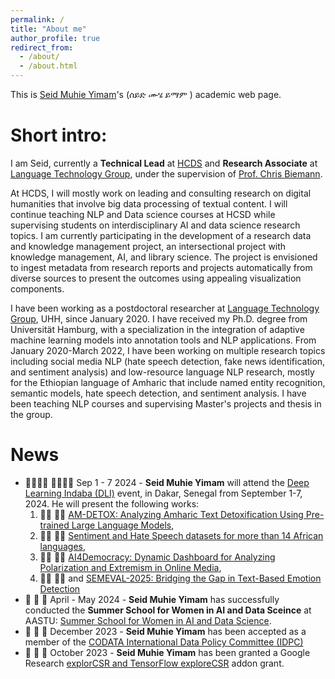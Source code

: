 ```yaml
---
permalink: /
title: "About me"
author_profile: true
redirect_from: 
  - /about/
  - /about.html
---
```



This is [Seid Muhie Yimam](https://www.inf.uni-hamburg.de/en/inst/ab/lt/people/seid-muhie-yimam.html)'s (ሰይድ <a onclick="play1()" class="button"><audio id="audio1" src="files/seid.m4a"></audio><span class="glyphicon glyphicon-volume-up"></span></a> ሙሄ <a onclick="play2()" class="button"><audio id="audio2" src="files/muhie.m4a"></audio><span class="glyphicon glyphicon-volume-up"></span></a> ይማም <a onclick="play3()" class="button"><audio id="audio3" src="files/yimam.m4a"></audio><span class="glyphicon glyphicon-volume-up"></span></a>) academic web page.

Short intro:
=====

I am Seid, currently a **Technical Lead** at [HCDS](https://www.hcds.uni-hamburg.de/en/hcds.html) and **Research Associate** at [Language Technology Group](https://www.inf.uni-hamburg.de/en/inst/ab/lt/home.html), under the supervision of [Prof. Chris Biemann](https://www.inf.uni-hamburg.de/en/inst/ab/lt/people/chris-biemann.html).

At HCDS, I will mostly work on leading and consulting research on digital humanities that involve big data processing of textual content. I will continue teaching NLP and Data science courses at HCSD while supervising students on interdisciplinary AI and data science research topics. I am currently participating in the development of a research data and knowledge management project, an intersectional project with knowledge management, AI, and library science. The project is envisioned to ingest metadata from research reports and projects automatically from diverse sources to present the outcomes using appealing visualization components.

I have been working as a postdoctoral researcher at [Language Technology Group](https://www.inf.uni-hamburg.de/en/inst/ab/lt/home.html), UHH, since January 2020. I have received my Ph.D. degree from Universität Hamburg, with a specialization in the integration of adaptive machine learning models into annotation tools and NLP applications.
From January 2020-March 2022, I have been working on multiple research topics including social media NLP (hate speech detection, fake news identification, and sentiment analysis) and low-resource language NLP research, mostly for the Ethiopian language of Amharic that include named entity recognition, semantic models, hate speech detection, and sentiment analysis. I have been teaching NLP courses and supervising Master's projects and thesis in the group.

News
=====
* 🫱🏼‍🫲🏻 🫱🏼‍🫲🏻 Sep 1 - 7 2024 - **Seid Muhie Yimam** will attend the [Deep Learning Indaba (DLI)](https://deeplearningindaba.com/2024/) event, in Dakar, Senegal from September 1-7, 2024. He will present the following works:
   1. 🧑‍🏫 🧑‍🏫 <a href="https://seyyaw.github.io/files/Deep_Learning_Indaba_Poster2024.pdf">AM-DETOX: Analyzing Amharic Text Detoxification Using Pre-trained Large Language Models</a>,
   1.  🧑‍🏫 🧑‍🏫 <a href="https://seyyaw.github.io/files/DataSet-AfriSenti-AfriHate-Indaba.pdf">Sentiment and Hate Speech datasets for more than 14 African languages</a>,
   1. 🧑‍🏫 🧑‍🏫 <a href="https://seyyaw.github.io/files/AI4Demo-Indaba-1.pdf">AI4Democracy: Dynamic Dashboard for 
Analyzing Polarization and Extremism in Online Media</a>,
   1. 🧑‍🏫 🧑‍🏫 and <a href="https://seyyaw.github.io/files/Emotion_Shared_Task_poster_Indaba.pdf">SEMEVAL-2025: Bridging the Gap in Text-Based Emotion Detection </a>
* 🎉 🎉 🎉 April - May 2024 - **Seid Muhie Yimam** has successfully conducted the **Summer School for Women in AI and Data Sceince** at AASTU: [Summer School for Women in AI and Data Science](https://medium.com/@seidymam/summer-school-for-women-in-ai-and-data-science-a56e847156d9).
* 🎉 🎉 🎉 December 2023 - **Seid Muhie Yimam** has been accepted as a member of the [CODATA International Data Policy Committee (IDPC)](https://codata.org/initiatives/data-policy/international-data-policy-committee/)
* 🎉 🎉 🎉 October 2023 - **Seid Muhie Yimam** has been granted a Google Research [explorCSR and TensorFlow exploreCSR](https://www.hcds.uni-hamburg.de/en/research/current-projects/google-explore-funding.html) addon grant.

